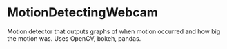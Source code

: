 # MotionDetectingWebcam
Motion detector that outputs graphs of when motion occurred and how big the motion was.  Uses OpenCV, bokeh, pandas.
